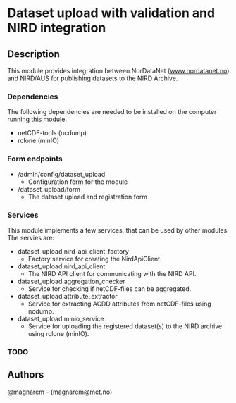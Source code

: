 # Dataset upload with validation and NIRD integration

## Description
This module provides integration between NorDataNet (www.nordatanet.no) and NIRD/AUS
for publishing datasets to the NIRD Archive.

### Dependencies
The following dependencies are needed to be installed on the computer running this module.
* netCDF-tools (ncdump)
* rclone (minIO)



### Form endpoints
* /admin/config/dataset_upload
  - Configuration form for the module
* /dataset_upload/form
  - The dataset upload and registration form

### Services
This module implements a few services, that can be used by other modules. The servies are:
* dataset_upload.nird_api_client_factory
  - Factory service for creating the NirdApiClient.
* dataset_upload.nird_api_client
  - The NIRD API client for communicating with the NIRD API.
* dataset_upload.aggregation_checker
  - Service for checking if netCDF-files can be aggregated.
* dataset_upload.attribute_extractor
  - Service for extracting ACDD attributes from netCDF-files using ncdump.
* dataset_upload.minio_service
  - Service for uploading the registered dataset(s) to the NIRD archive using rclone (minIO).

### TODO

## Authors

 [@magnarem](https://github.com/magnarem) - (magnarem@met.no)
